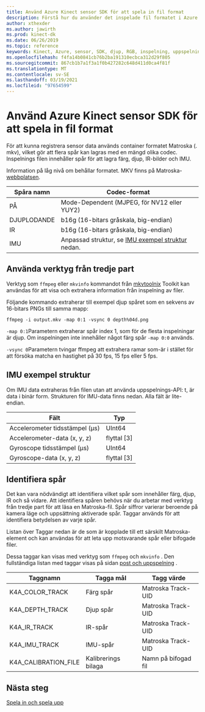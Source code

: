 ```yaml
---
title: Använd Azure Kinect sensor SDK för att spela in fil format
description: Förstå hur du använder det inspelade fil formatet i Azure Kinect sensor SDK.
author: xthexder
ms.author: jawirth
ms.prod: kinect-dk
ms.date: 06/26/2019
ms.topic: reference
keywords: Kinect, Azure, sensor, SDK, djup, RGB, inspelning, uppspelning, Matroska, MKV
ms.openlocfilehash: f4fa14b0841cb76b2ba191310ecbca312d29f805
ms.sourcegitcommit: 867cb1b7a1f3a1f0b427282c648d411d0ca4f81f
ms.translationtype: MT
ms.contentlocale: sv-SE
ms.lasthandoff: 03/19/2021
ms.locfileid: "97654599"
---
```

# <a name="use-azure-kinect-sensor-sdk-to-record-file-format"></a>Använd Azure Kinect sensor SDK för att spela in fil format

För att kunna registrera sensor data används container formatet Matroska (. mkv), vilket gör att flera spår kan lagras med en mängd olika codec. Inspelnings filen innehåller spår för att lagra färg, djup, IR-bilder och IMU.

Information på låg nivå om behållar formatet. MKV finns på Matroska- [webbplatsen](https://www.matroska.org/index.html).

| Spåra namn | Codec-format                          |
|------------|---------------------------------------|
| PÅ      | Mode-Dependent (MJPEG, för NV12 eller YUY2) |
| DJUPLODANDE      | b16g (16-bitars gråskala, big-endian)   |
| IR         | b16g (16-bitars gråskala, big-endian)   |
| IMU        | Anpassad struktur, se [IMU exempel struktur](record-file-format.md#imu-sample-structure) nedan. |

## <a name="using-third-party-tools"></a>Använda verktyg från tredje part

Verktyg som `ffmpeg` eller `mkvinfo` kommandot från [mkvtoolnix](https://mkvtoolnix.download/) Toolkit kan användas för att visa och extrahera information från inspelning av filer.

Följande kommando extraherar till exempel djup spåret som en sekvens av 16-bitars PNGs till samma mapp:

```
ffmpeg -i output.mkv -map 0:1 -vsync 0 depth%04d.png
```

`-map 0:1`Parametern extraherar spår index 1, som för de flesta inspelningar är djup. Om inspelningen inte innehåller något färg spår `-map 0:0` används.

`-vsync 0`Parametern tvingar ffmpeg att extrahera ramar som-är i stället för att försöka matcha en hastighet på 30 fps, 15 fps eller 5 fps.

## <a name="imu-sample-structure"></a>IMU exempel struktur

Om IMU data extraheras från filen utan att använda uppspelnings-API: t, är data i binär form.
Strukturen för IMU-data finns nedan. Alla fält är lite-endian.

| Fält                        | Typ     |
|------------------------------|----------|
| Accelerometer tidsstämpel (μs) | UInt64   |
| Accelerometer-data (x, y, z) | flyttal [3] |
| Gyroscope tidsstämpel (μs)     | UInt64   |
| Gyroscope-data (x, y, z)     | flyttal [3] |

## <a name="identifying-tracks"></a>Identifiera spår

Det kan vara nödvändigt att identifiera vilket spår som innehåller färg, djup, IR och så vidare. Att identifiera spåren behövs när du arbetar med verktyg från tredje part för att läsa en Matroska-fil.
Spår siffror varierar beroende på kamera läge och uppsättning aktiverade spår. Taggar används för att identifiera betydelsen av varje spår.

Listan över Taggar nedan är de som är kopplade till ett särskilt Matroska-element och kan användas för att leta upp motsvarande spår eller bifogade filer.

Dessa taggar kan visas med verktyg som `ffmpeg` och `mkvinfo` .
Den fullständiga listan med taggar visas på sidan [post och uppspelning](record-playback-api.md) .

| Taggnamn             | Tagga mål             | Tagg värde             |
|----------------------|------------------------|-----------------------|
| K4A_COLOR_TRACK      | Färg spår            | Matroska Track-UID    |
| K4A_DEPTH_TRACK      | Djup spår            | Matroska Track-UID    |
| K4A_IR_TRACK         | IR-spår               | Matroska Track-UID    |
| K4A_IMU_TRACK        | IMU-spår              | Matroska Track-UID    |
| K4A_CALIBRATION_FILE | Kalibrerings bilaga | Namn på bifogad fil   |

## <a name="next-steps"></a>Nästa steg

[Spela in och spela upp](record-playback-api.md)
